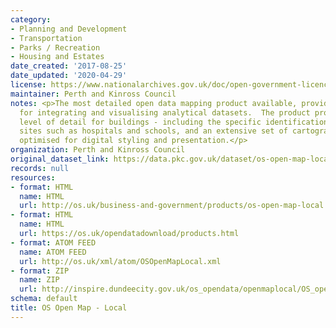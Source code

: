 ```yaml
---
category:
- Planning and Development
- Transportation
- Parks / Recreation
- Housing and Estates
date_created: '2017-08-25'
date_updated: '2020-04-29'
license: https://www.nationalarchives.gov.uk/doc/open-government-licence/version/3/
maintainer: Perth and Kinross Council
notes: <p>The most detailed open data mapping product available, providing a backdrop
  for integrating and visualising analytical datasets.  The product provides an enhanced
  level of detail for buildings - including the specific identification of functional
  sites such as hospitals and schools, and an extensive set of cartographic names
  optimised for digital styling and presentation.</p>
organization: Perth and Kinross Council
original_dataset_link: https://data.pkc.gov.uk/dataset/os-open-map-local
records: null
resources:
- format: HTML
  name: HTML
  url: http://os.uk/business-and-government/products/os-open-map-local.html
- format: HTML
  name: HTML
  url: https://os.uk/opendatadownload/products.html
- format: ATOM FEED
  name: ATOM FEED
  url: http://os.uk/xml/atom/OSOpenMapLocal.xml
- format: ZIP
  name: ZIP
  url: http://inspire.dundeecity.gov.uk/os_opendata/openmaplocal/OS_openmaplocal_dundee.zip
schema: default
title: OS Open Map - Local
---
```

